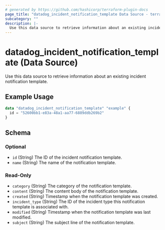 ```yaml
---
# generated by https://github.com/hashicorp/terraform-plugin-docs
page_title: "datadog_incident_notification_template Data Source - terraform-provider-datadog"
subcategory: ""
description: |-
  Use this data source to retrieve information about an existing incident notification template.
---
```


# datadog_incident_notification_template (Data Source)

Use this data source to retrieve information about an existing incident notification template.

## Example Usage

```terraform
data "datadog_incident_notification_template" "example" {
  id = "52600bb1-e83a-48a1-aa77-6889ddb269b2"
}
```

<!-- schema generated by tfplugindocs -->
## Schema

### Optional

- `id` (String) The ID of the incident notification template.
- `name` (String) The name of the notification template.

### Read-Only

- `category` (String) The category of the notification template.
- `content` (String) The content body of the notification template.
- `created` (String) Timestamp when the notification template was created.
- `incident_type` (String) The ID of the incident type this notification template is associated with.
- `modified` (String) Timestamp when the notification template was last modified.
- `subject` (String) The subject line of the notification template.
